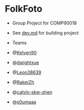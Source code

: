 # FolkFoto

- Group Project for COMP90018
- See [dev.md](./dev.md) for building project

- Teams
- @[Kelven90](https://github.com/Kelven90)
- @[dwightxue](https://github.com/dwightxue)
- @[Leon38639](https://github.com/Leon38639)
- @[RakerZh](https://github.com/RakerZh)
- @[calvin-skw-shen](https://github.com/calvin-skw-shen)
- @[s0umaaa](https://github.com/s0umaaa)

